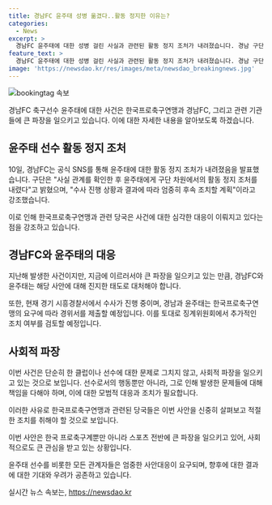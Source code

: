 ```yaml
---
title: 경남FC 윤주태 성병 옮겼다..활동 정지한 이유는?
categories:
  - News
excerpt: >
  경남FC 윤주태에 대한 성병 걸린 사실과 관련된 활동 정지 조처가 내려졌습니다. 경남 구단은 활동 정지 조처는 해당 내용이 지난해 벌어진 상황임에도 불구하고, 수사 결과에 따라 엄중한 조치를 취할 계획이라고 밝혔습니다. 윤주태는 성병 감염 사실을 알면서도 여성과 성관계를 가진 것으로 전해졌으며, 경기 시흥경찰서와 수원지검 안산지청에서 수사가 진행 중입니다. 한국프로축구연맹은 경남과 윤주태에 대한 경위서 제출을 요구하고 징계위원회에서 검토할 예정입니다. (#경남FC #사건사고 #윤주태 #성병)
feature_text: >
  경남FC 윤주태에 대한 성병 걸린 사실과 관련된 활동 정지 조처가 내려졌습니다. 경남 구단은 활동 정지 조처는 해당 내용이 지난해 벌어진 상황임에도 불구하고, 수사 결과에 따라 엄중한 조치를 취할 계획이라고 밝혔습니다. 윤주태는 성병 감염 사실을 알면서도 여성과 성관계를 가진 것으로 전해졌으며, 경기 시흥경찰서와 수원지검 안산지청에서 수사가 진행 중입니다. 한국프로축구연맹은 경남과 윤주태에 대한 경위서 제출을 요구하고 징계위원회에서 검토할 예정입니다. (#경남FC #사건사고 #윤주태 #성병)
image: 'https://newsdao.kr/res/images/meta/newsdao_breakingnews.jpg'
---
```


<p><img src="https://newsdao.kr/res/images/meta/newsdao_breakingnews.jpg" alt="bookingtag 속보" /></p>

<p>경남FC 축구선수 윤주태에 대한 사건은 한국프로축구연맹과 경남FC, 그리고 관련 기관들에 큰 파장을 일으키고 있습니다. 이에 대한 자세한 내용을 알아보도록 하겠습니다.</p>

<h2 data-ke-size="size26">윤주태 선수 활동 정지 조처</h2>

<p>10일, 경남FC는 공식 SNS를 통해 윤주태에 대한 활동 정지 조처가 내려졌음을 발표했습니다. 구단은 "사실 관계를 확인한 후 윤주태에게 구단 차원에서의 활동 정지 조처를 내렸다"고 밝혔으며, "수사 진행 상황과 결과에 따라 엄중히 후속 조치할 계획"이라고 강조했습니다.</p>

<p>이로 인해 한국프로축구연맹과 관련 당국은 사건에 대한 심각한 대응이 이뤄지고 있다는 점을 강조하고 있습니다.</p>

<h2 data-ke-size="size26">경남FC와 윤주태의 대응</h2>

<p>지난해 발생한 사건이지만, 지금에 이르러서야 큰 파장을 일으키고 있는 만큼, 경남FC와 윤주태는 해당 사안에 대해 진지한 태도로 대처해야 합니다. </p>

<p>또한, 현재 경기 시흥경찰서에서 수사가 진행 중이며, 경남과 윤주태는 한국프로축구연맹의 요구에 따라 경위서를 제출할 예정입니다. 이를 토대로 징계위원회에서 추가적인 조치 여부를 검토할 예정입니다.</p>

<h2 data-ke-size="size26">사회적 파장</h2>

<p>이번 사건은 단순히 한 클럽이나 선수에 대한 문제로 그치지 않고, 사회적 파장을 일으키고 있는 것으로 보입니다. 선수로서의 행동뿐만 아니라, 그로 인해 발생한 문제들에 대해 책임을 다해야 하며, 이에 대한 모범적 대응과 조치가 필요합니다.</p>

<p>이러한 사유로 한국프로축구연맹과 관련된 당국들은 이번 사안을 신중히 살펴보고 적절한 조치를 취해야 할 것으로 보입니다.</p>

<p>이번 사안은 한국 프로축구계뿐만 아니라 스포츠 전반에 큰 파장을 일으키고 있어, 사회적으로도 큰 관심을 받고 있는 상황입니다.</p>

<p>윤주태 선수를 비롯한 모든 관계자들은 엄중한 사안대응이 요구되며, 향후에 대한 결과에 대한 기대와 우려가 공존하고 있습니다.</p>
실시간 뉴스 속보는, <a href="https://newsdao.kr" rel="dofollow">https://newsdao.kr</a>


